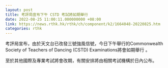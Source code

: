 ```yaml
---
layout: post
title: 考評局宣布下午 CSTD 考試將如期舉行
date: 2022-08-25 11:00:11.000000000 +08:00
link: https://news.rthk.hk/rthk/ch/component/k2/1664048-20220825.htm
categories: rthk
---
```


考評局宣布，由於天文台已改發三號強風信號，今日下午舉行的Commonwealth Society of Teachers of Dancing (CSTD) Examinations將會如期舉行 。

至於其他國際及專業考試將會改期，有關安排將由相關考試機構於日內公布。​

